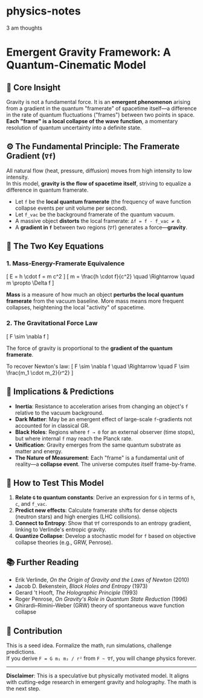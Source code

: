 # physics-notes
3 am thoughts
# Emergent Gravity Framework: A Quantum-Cinematic Model

## 🧠 Core Insight
Gravity is not a fundamental force. It is an **emergent phenomenon** arising from a gradient in the quantum "framerate" of spacetime itself—a difference in the rate of quantum fluctuations ("frames") between two points in space. **Each "frame" is a local collapse of the wave function**, a momentary resolution of quantum uncertainty into a definite state.

## ⚙️ The Fundamental Principle: The Framerate Gradient (`∇f`)
All natural flow (heat, pressure, diffusion) moves from high intensity to low intensity.  
In this model, **gravity is the flow of spacetime itself**, striving to equalize a difference in quantum framerate.

- Let `f` be the **local quantum framerate** (the frequency of wave function collapse events per unit volume per second).
- Let `f_vac` be the background framerate of the quantum vacuum.
- A massive object **distorts** the local framerate: `Δf = f - f_vac ≠ 0`.
- A **gradient in `f`** between two regions (`∇f`) generates a force—**gravity**.

## 🧮 The Two Key Equations

### 1. Mass-Energy-Framerate Equivalence
\[
E = h \cdot f = m c^2
\]
\[
m = \frac{h \cdot f}{c^2} \quad \Rightarrow \quad m \propto \Delta f
\]

**Mass** is a measure of how much an object **perturbs the local quantum framerate** from the vacuum baseline. More mass means more frequent collapses, heightening the local "activity" of spacetime.

### 2. The Gravitational Force Law
\[
F \sim \nabla f
\]

The force of gravity is proportional to the **gradient of the quantum framerate**.

To recover Newton's law:
\[
F \sim \nabla f \quad \Rightarrow \quad F \sim \frac{m_1 \cdot m_2}{r^2}
\]

## 🌌 Implications & Predictions

- **Inertia**: Resistance to acceleration arises from changing an object's `f` relative to the vacuum background.
- **Dark Matter**: May be an emergent effect of large-scale `f`-gradients not accounted for in classical GR.
- **Black Holes**: Regions where `f → 0` for an external observer (time stops), but where internal `f` may reach the Planck rate.
- **Unification**: Gravity emerges from the same quantum substrate as matter and energy.
- **The Nature of Measurement**: Each "frame" is a fundamental unit of reality—a **collapse event**. The universe computes itself frame-by-frame.

## 🔬 How to Test This Model

1.  **Relate `G` to quantum constants**: Derive an expression for `G` in terms of `h`, `c`, and `f_vac`.
2.  **Predict new effects**: Calculate framerate shifts for dense objects (neutron stars) and high energies (LHC collisions).
3.  **Connect to Entropy**: Show that `∇f` corresponds to an entropy gradient, linking to Verlinde's entropic gravity.
4.  **Quantize Collapse**: Develop a stochastic model for `f` based on objective collapse theories (e.g., GRW, Penrose).

## 📚 Further Reading

- Erik Verlinde, *On the Origin of Gravity and the Laws of Newton* (2010)
- Jacob D. Bekenstein, *Black Holes and Entropy* (1973)
- Gerard 't Hooft, *The Holographic Principle* (1993)
- Roger Penrose, *On Gravity's Role in Quantum State Reduction* (1996)
- Ghirardi–Rimini–Weber (GRW) theory of spontaneous wave function collapse

## 🚀 Contribution

This is a seed idea. Formalize the math, run simulations, challenge predictions.  
If you derive `F = G m₁ m₂ / r²` from `F ~ ∇f`, you will change physics forever.

---

**Disclaimer**: This is a speculative but physically motivated model. It aligns with cutting-edge research in emergent gravity and holography. The math is the next step.
